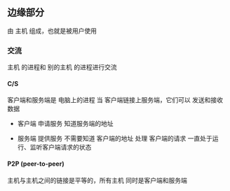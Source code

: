 ##  边缘部分
由 主机 组成，也就是被用户使用

###   交流
主机 的进程和 别的主机 的进程进行交流

####    C/S
客户端和服务端是 电脑上的进程
当 客户端链接上服务端，它们可以 发送和接收 数据

* 客户端
申请服务
知道服务端的地址

* 服务端
提供服务
不需要知道 客户端的地址
处理 客户端的请求
一直处于运行、监听客户端请求的状态


####    P2P (peer-to-peer)
主机与主机之间的链接是平等的，所有主机 同时是客户端和服务端
